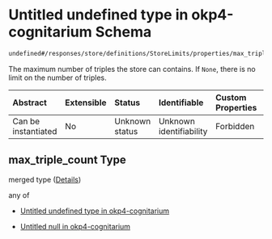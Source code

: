 # Untitled undefined type in okp4-cognitarium Schema

```txt
undefined#/responses/store/definitions/StoreLimits/properties/max_triple_count
```

The maximum number of triples the store can contains. If `None`, there is no limit on the number of triples.

| Abstract            | Extensible | Status         | Identifiable            | Custom Properties | Additional Properties | Access Restrictions | Defined In                                                                     |
| :------------------ | :--------- | :------------- | :---------------------- | :---------------- | :-------------------- | :------------------ | :----------------------------------------------------------------------------- |
| Can be instantiated | No         | Unknown status | Unknown identifiability | Forbidden         | Allowed               | none                | [okp4-cognitarium.json\*](schema/okp4-cognitarium.json "open original schema") |

## max\_triple\_count Type

merged type ([Details](okp4-cognitarium-responses-storeresponse-definitions-storelimits-properties-max_triple_count.md))

any of

*   [Untitled undefined type in okp4-cognitarium](okp4-cognitarium-responses-storeresponse-definitions-storelimits-properties-max_triple_count-anyof-0.md "check type definition")

*   [Untitled null in okp4-cognitarium](okp4-cognitarium-responses-storeresponse-definitions-storelimits-properties-max_triple_count-anyof-1.md "check type definition")
